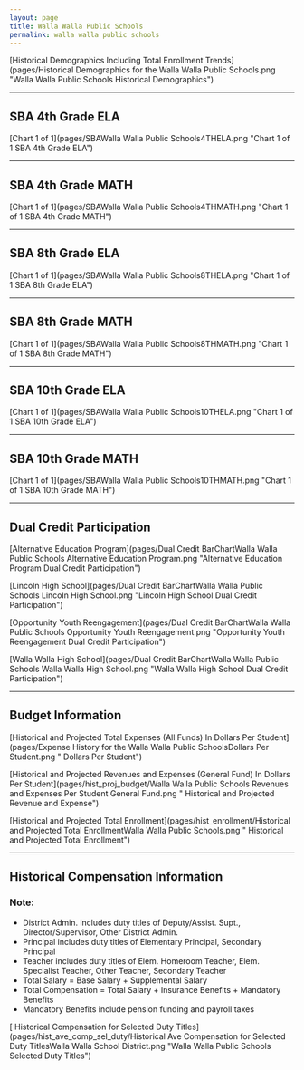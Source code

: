 ```yaml
---
layout: page
title: Walla Walla Public Schools
permalink: walla walla public schools
---
```



[Historical Demographics Including Total Enrollment Trends](pages/Historical Demographics for the Walla Walla Public Schools.png "Walla Walla Public Schools Historical Demographics")

___

## SBA 4th Grade ELA

[Chart 1 of 1](pages/SBAWalla Walla Public Schools4THELA.png "Chart 1 of 1 SBA 4th Grade ELA")


___

## SBA 4th Grade MATH

[Chart 1 of 1](pages/SBAWalla Walla Public Schools4THMATH.png "Chart 1 of 1 SBA 4th Grade MATH")


___

## SBA 8th Grade ELA

[Chart 1 of 1](pages/SBAWalla Walla Public Schools8THELA.png "Chart 1 of 1 SBA 8th Grade ELA")


___

## SBA 8th Grade MATH

[Chart 1 of 1](pages/SBAWalla Walla Public Schools8THMATH.png "Chart 1 of 1 SBA 8th Grade MATH")


___

## SBA 10th Grade ELA

[Chart 1 of 1](pages/SBAWalla Walla Public Schools10THELA.png "Chart 1 of 1 SBA 10th Grade ELA")


___

## SBA 10th Grade MATH

[Chart 1 of 1](pages/SBAWalla Walla Public Schools10THMATH.png "Chart 1 of 1 SBA 10th Grade MATH")


___

## Dual Credit Participation

[Alternative Education Program](pages/Dual Credit BarChartWalla Walla Public Schools Alternative Education Program.png "Alternative Education Program Dual Credit Participation")

[Lincoln High School](pages/Dual Credit BarChartWalla Walla Public Schools Lincoln High School.png "Lincoln High School Dual Credit Participation")

[Opportunity Youth Reengagement](pages/Dual Credit BarChartWalla Walla Public Schools Opportunity Youth Reengagement.png "Opportunity Youth Reengagement Dual Credit Participation")

[Walla Walla High School](pages/Dual Credit BarChartWalla Walla Public Schools Walla Walla High School.png "Walla Walla High School Dual Credit Participation")


___

## Budget Information

[Historical and Projected Total Expenses (All Funds) In Dollars Per Student](pages/Expense History for the Walla Walla Public SchoolsDollars Per Student.png " Dollars Per Student")

[Historical and Projected Revenues and Expenses (General Fund) In Dollars Per Student](pages/hist_proj_budget/Walla Walla Public Schools Revenues and Expenses Per Student General Fund.png " Historical and Projected Revenue and Expense")

[Historical and Projected Total Enrollment](pages/hist_enrollment/Historical and Projected Total EnrollmentWalla Walla Public Schools.png " Historical and Projected Total Enrollment")


___

## Historical Compensation Information
### Note:
- District Admin. includes duty titles of Deputy/Assist. Supt., Director/Supervisor, Other District Admin.
- Principal includes duty titles of Elementary Principal, Secondary Principal
- Teacher includes duty titles of Elem. Homeroom Teacher, Elem. Specialist Teacher, Other Teacher, Secondary Teacher
- Total Salary = Base Salary + Supplemental Salary
- Total Compensation = Total Salary + Insurance Benefits + Mandatory Benefits
- Mandatory Benefits include pension funding and payroll taxes

[ Historical Compensation for Selected Duty Titles](pages/hist_ave_comp_sel_duty/Historical Ave Compensation for Selected Duty TitlesWalla Walla School District.png "Walla Walla Public Schools Selected Duty Titles")

